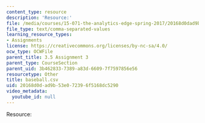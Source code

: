 ```yaml
---
content_type: resource
description: 'Resource:'
file: /media/courses/15-071-the-analytics-edge-spring-2017/20168d0dad9b53e072396f5168dc5290_baseball.csv
file_type: text/comma-separated-values
learning_resource_types:
- Assignments
license: https://creativecommons.org/licenses/by-nc-sa/4.0/
ocw_type: OCWFile
parent_title: 3.5 Assignment 3
parent_type: CourseSection
parent_uid: 3b462833-7389-a83d-6609-7f7597856e56
resourcetype: Other
title: baseball.csv
uid: 20168d0d-ad9b-53e0-7239-6f5168dc5290
video_metadata:
  youtube_id: null
---
```

Resource: